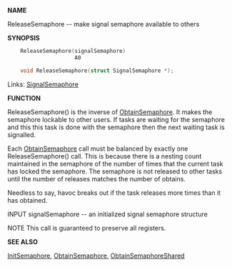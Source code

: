 
**NAME**

ReleaseSemaphore -- make signal semaphore available to others

**SYNOPSIS**

```c
    ReleaseSemaphore(signalSemaphore)
                     A0

    void ReleaseSemaphore(struct SignalSemaphore *);

```
Links: [SignalSemaphore](_0082) 

**FUNCTION**

ReleaseSemaphore() is the inverse of [ObtainSemaphore](ObtainSemaphore). It makes
the semaphore lockable to other users.  If tasks are waiting for
the semaphore and this this task is done with the semaphore then
the next waiting task is signalled.

Each [ObtainSemaphore](ObtainSemaphore) call must be balanced by exactly one
ReleaseSemaphore() call.  This is because there is a nesting count
maintained in the semaphore of the number of times that the current
task has locked the semaphore. The semaphore is not released to
other tasks until the number of releases matches the number of
obtains.

Needless to say, havoc breaks out if the task releases more times
than it has obtained.

INPUT
signalSemaphore -- an initialized signal semaphore structure

NOTE
This call is guaranteed to preserve all registers.

**SEE ALSO**

[InitSemaphore](InitSemaphore), [ObtainSemaphore](ObtainSemaphore), [ObtainSemaphoreShared](ObtainSemaphoreShared)
